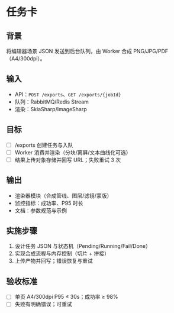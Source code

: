 # 任务卡

## 背景
将编辑器场景 JSON 发送到后台队列，由 Worker 合成 PNG/JPG/PDF（A4/300dpi）。

## 输入
- API：`POST /exports`、`GET /exports/{jobId}`
- 队列：RabbitMQ/Redis Stream
- 渲染：SkiaSharp/ImageSharp

## 目标
- [ ] /exports 创建任务与入队
- [ ] Worker 消费并渲染（分块/离屏/文本曲线化可选）
- [ ] 结果上传对象存储并回写 URL；失败重试 3 次

## 输出
- 渲染器模块（合成管线、图层/滤镜/蒙版）
- 监控指标：成功率、P95 时长
- 文档：参数规范与示例

## 实施步骤
1. 设计任务 JSON 与状态机（Pending/Running/Fail/Done）
2. 实现合成流程与内存控制（切片 + 拼接）
3. 上传产物并回写；错误恢复与重试

## 验收标准
- [ ] 单页 A4/300dpi P95 ≤ 30s；成功率 ≥ 98%
- [ ] 失败有明确错误；可重试
